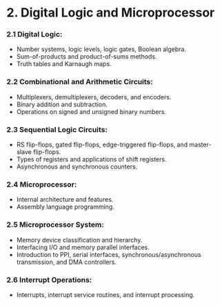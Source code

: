# 2. Digital Logic and Microprocessor

### 2.1 Digital Logic:

* Number systems, logic levels, logic gates, Boolean algebra.
* Sum-of-products and product-of-sums methods.
* Truth tables and Karnaugh maps.

### 2.2 Combinational and Arithmetic Circuits:

* Multiplexers, demultiplexers, decoders, and encoders.
* Binary addition and subtraction.
* Operations on signed and unsigned binary numbers.

### 2.3 Sequential Logic Circuits:

* RS flip-flops, gated flip-flops, edge-triggered flip-flops, and master-slave flip-flops.
* Types of registers and applications of shift registers.
* Asynchronous and synchronous counters.

### 2.4 Microprocessor:

* Internal architecture and features.
* Assembly language programming.

### 2.5 Microprocessor System:

* Memory device classification and hierarchy.
* Interfacing I/O and memory parallel interfaces.
* Introduction to PPI, serial interfaces, synchronous/asynchronous transmission, and DMA controllers.

### 2.6 Interrupt Operations:

* Interrupts, interrupt service routines, and interrupt processing.
